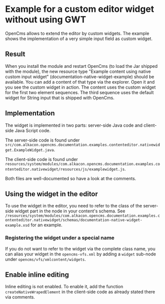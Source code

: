 # Example for a custom editor widget without using GWT #

OpenCms allows to extend the editor by custom widgets. The example shows the
implementation of a very simple input field as custom widget.

## Result ##
When you install the module and restart OpenCms (to load the Jar shipped with the module),
the new resource type "Example content using native custom input widget" (documentation-native-widget-example)
should be available.
You can add a content of that type via the explorer. Open it and you see the custom widget in action.
The content uses the custom widget for the first two element sequences. The third sequence uses the default
widget for String input that is shipped with OpenCms.

## Implementation ##
The widget is implemented in two parts: server-side Java code and client-side Java Script code.

The server-side code is found under `src/com.alkacon.opencms.documentation.examples.contenteditor.nativewidget.ExampleWidget.java`.

The client-side code is found under `resources/system/modules/com.alkacon.opencms.documentation.examples.contenteditor.nativewidget/resources/js/examplewidget.js`.

Both files are well-documented so have a look at the comments.

## Using the widget in the editor ##
To use the widget in the editor, you need to refer to the class of the server-side widget part in the <layout> node in your content's schema.
See `/resources/system/modules/com.alkacon.opencms.documentation.examples.contenteditor.nativewidget/schemas/documentation-native-widget-example.xsd` for an example.

### Registering the widget under a special name ###
If you do not want to refer to the widget via the complete class name, you can alias your widget in the
`opencms-vfs.xml` by adding a `widget` sub-node under `opencms/vfs/xmlcontent/widgets`.

## Enable inline editing ##
Inline editing is not enabled. To enable it, add the function `createNativeWrapedElement` in the client-side
code as already stated there via comments.